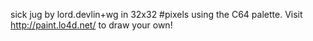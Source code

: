 sick jug by lord.devlin+wg in 32x32 #pixels using the C64 palette. Visit http://paint.lo4d.net/ to draw your own! 